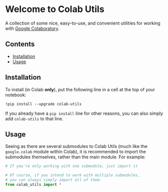 # Welcome to Colab Utils
A collection of some nice, easy-to-use, and convenient utilities for working with [Google Colaboratory](https://colab.research.google.com).

## Contents
- [Installation](#installation)
- [Usage](#usage)

## Installation
To install (in Colab **only**), put the following line in a cell at the top of your notebook:
```ipython
!pip install --upgrade colab-utils
```
If you already have a `pip install` line for other reasons, you can also simply add `colab-utils` to that line.

## Usage
Seeing as there are several submodules to Colab Utils (much like the `google.colab` module within Colab), it is recommended to import the submodules themselves, rather than the main module. For example:
```py
# If you're only working with one submodule, just import it

# Of course, if you intend to work with multiple submodules,
# you can always simply import all of them.
from colab_utils import *
```
<!--stackedit_data:
eyJoaXN0b3J5IjpbLTE5MDM4NDI3OTIsMTU4MTczOTY5LDE5Nj
cyMDM4NTddfQ==
-->